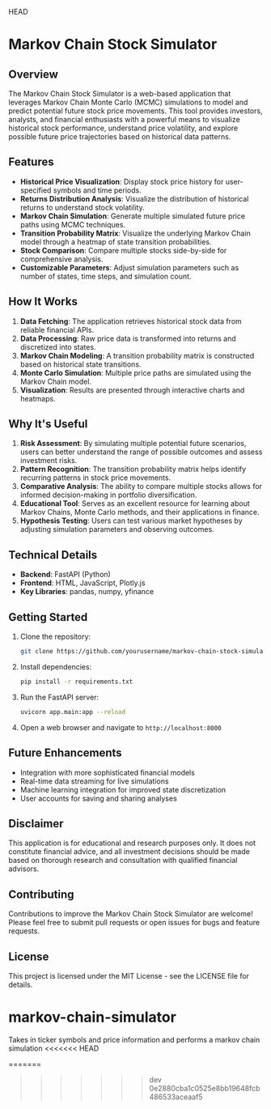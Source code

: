 HEAD
# Markov Chain Stock Simulator

## Overview

The Markov Chain Stock Simulator is a web-based application that leverages Markov Chain Monte Carlo (MCMC) simulations to model and predict potential future stock price movements. This tool provides investors, analysts, and financial enthusiasts with a powerful means to visualize historical stock performance, understand price volatility, and explore possible future price trajectories based on historical data patterns.

## Features

- **Historical Price Visualization**: Display stock price history for user-specified symbols and time periods.
- **Returns Distribution Analysis**: Visualize the distribution of historical returns to understand stock volatility.
- **Markov Chain Simulation**: Generate multiple simulated future price paths using MCMC techniques.
- **Transition Probability Matrix**: Visualize the underlying Markov Chain model through a heatmap of state transition probabilities.
- **Stock Comparison**: Compare multiple stocks side-by-side for comprehensive analysis.
- **Customizable Parameters**: Adjust simulation parameters such as number of states, time steps, and simulation count.

## How It Works

1. **Data Fetching**: The application retrieves historical stock data from reliable financial APIs.
2. **Data Processing**: Raw price data is transformed into returns and discretized into states.
3. **Markov Chain Modeling**: A transition probability matrix is constructed based on historical state transitions.
4. **Monte Carlo Simulation**: Multiple price paths are simulated using the Markov Chain model.
5. **Visualization**: Results are presented through interactive charts and heatmaps.

## Why It's Useful

1. **Risk Assessment**: By simulating multiple potential future scenarios, users can better understand the range of possible outcomes and assess investment risks.
2. **Pattern Recognition**: The transition probability matrix helps identify recurring patterns in stock price movements.
3. **Comparative Analysis**: The ability to compare multiple stocks allows for informed decision-making in portfolio diversification.
4. **Educational Tool**: Serves as an excellent resource for learning about Markov Chains, Monte Carlo methods, and their applications in finance.
5. **Hypothesis Testing**: Users can test various market hypotheses by adjusting simulation parameters and observing outcomes.

## Technical Details

- **Backend**: FastAPI (Python)
- **Frontend**: HTML, JavaScript, Plotly.js
- **Key Libraries**: pandas, numpy, yfinance

## Getting Started

1. Clone the repository:
   ```bash
   git clone https://github.com/yourusername/markov-chain-stock-simulator.git
   ```
2. Install dependencies:
   ```bash
   pip install -r requirements.txt
   ```
3. Run the FastAPI server:
   ```bash
   uvicorn app.main:app --reload
   ```
4. Open a web browser and navigate to `http://localhost:8000`

## Future Enhancements

- Integration with more sophisticated financial models
- Real-time data streaming for live simulations
- Machine learning integration for improved state discretization
- User accounts for saving and sharing analyses

## Disclaimer

This application is for educational and research purposes only. It does not constitute financial advice, and all investment decisions should be made based on thorough research and consultation with qualified financial advisors.

## Contributing

Contributions to improve the Markov Chain Stock Simulator are welcome! Please feel free to submit pull requests or open issues for bugs and feature requests.

## License

This project is licensed under the MIT License - see the LICENSE file for details.

# markov-chain-simulator
Takes in ticker symbols and price information and performs a markov chain simulation
<<<<<<< HEAD

=======
>>>>>>> dev
0e2880cba1c0525e8bb19648fcb486533aceaaf5
